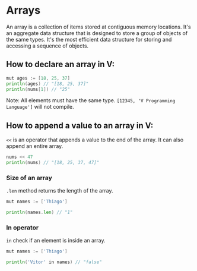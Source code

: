 # Arrays

An array is a collection of items stored at contiguous memory locations. It's an aggregate data structure that is designed to store a group of objects of the same types. It's the most efficient data structure for storing and accessing a sequence of objects.

## How to declare an array in V:

```go
mut ages := [18, 25, 37]
println(ages) // "[18, 25, 37]"
println(nums[1]) // "25"
```

Note: All elements must have the same type. `[12345, 'V Programming Language']` will not compile.

## How to append a value to an array in V:

`<<` is an operator that appends a value to the end of the array. It can also append an entire array.

```go
nums << 47
println(nums) // "[18, 25, 37, 47]"
```

### Size of an array

`.len` method returns the length of the array.

```go
mut names := ['Thiago']

println(names.len) // "1"
```

### In operator

`in` check if an element is inside an array.

```go
mut names := ['Thiago']

println('Vitor' in names) // "false"
```
